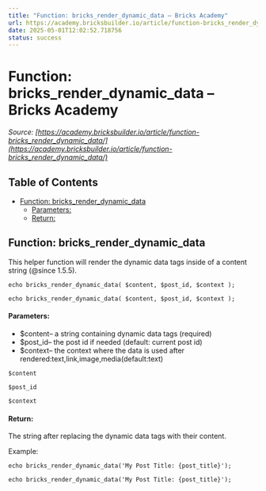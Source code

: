 ```yaml
---
title: "Function: bricks_render_dynamic_data – Bricks Academy"
url: https://academy.bricksbuilder.io/article/function-bricks_render_dynamic_data/
date: 2025-05-01T12:02:52.718756
status: success
---
```


# Function: bricks_render_dynamic_data – Bricks Academy

*Source: [https://academy.bricksbuilder.io/article/function-bricks_render_dynamic_data/](https://academy.bricksbuilder.io/article/function-bricks_render_dynamic_data/)*

## Table of Contents

- [Function: bricks_render_dynamic_data](#function-bricksrenderdynamicdata)
    - [Parameters:](#parameters)
    - [Return:](#return)

## Function: bricks_render_dynamic_data

This helper function will render the dynamic data tags inside of a content string (@since 1.5.5).

```
echo bricks_render_dynamic_data( $content, $post_id, $context ); 
```

`echo bricks_render_dynamic_data( $content, $post_id, $context ); `

#### Parameters:

- $content– a string containing dynamic data tags (required)
- $post_id– the post id if needed (default: current post id)
- $context– the context where the data is used after rendered:text,link,image,media(default:text)

`$content`

`$post_id`

`$context`

#### Return:

The string after replacing the dynamic data tags with their content.

Example:

```
echo bricks_render_dynamic_data('My Post Title: {post_title}'); 
```

`echo bricks_render_dynamic_data('My Post Title: {post_title}'); `